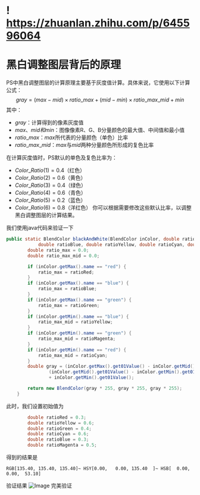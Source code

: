 # ! <https://zhuanlan.zhihu.com/p/645596064>

# 黑白调整图层背后的原理

PS中黑白调整图层的计算原理主要基于灰度值计算。具体来说，它使用以下计算公式：
$$gray = (max - mid) \times ratio\_max + (mid - min)\times  ratio\_max\_mid + min$$
其中：

* $gray$：计算得到的像素灰度值
* $max、mid和min$：图像像素R、G、B分量颜色的最大值、中间值和最小值
* $ratio\_max$：$max$所代表的分量颜色（单色）比率
* $ratio\_max\_mid$：$max$与$mid$两种分量颜色所形成的复色比率

在计算灰度值时，PS默认的单色及复色比率为：

* $Color\_Ratio(1)=0.4$（红色）
* $Color\_Ratio(2)=0.6$（黄色）
* $Color\_Ratio(3)=0.4$（绿色）
* $Color\_Ratio(4)=0.6$（青色）
* $Color\_Ratio(5)=0.2$（蓝色）
* $Color\_Ratio(6)=0.8$（洋红色）
你可以根据需要修改这些默认比率，以调整黑白调整图层的计算结果。

我们使用java代码来验证一下

```java
public static BlendColor blackAndWhite(BlendColor inColor, double ratioRed, double ratioGreen,
            double ratioBlue, double ratioYellow, double ratioCyan, double ratioMagenta) {
        double ratio_max = 0.0;
        double ratio_max_mid = 0.0;

        if (inColor.getMax().name == "red") {
            ratio_max = ratioRed;
        }
        if (inColor.getMax().name == "blue") {
            ratio_max = ratioBlue;
        }
        if (inColor.getMax().name == "green") {
            ratio_max = ratioGreen;
        }
        if (inColor.getMin().name == "blue") {
            ratio_max_mid = ratioYellow;
        }
        if (inColor.getMin().name == "green") {
            ratio_max_mid = ratioMagenta;
        }
        if (inColor.getMin().name == "red") {
            ratio_max_mid = ratioCyan;
        }
        double gray = (inColor.getMax().get01Value() - inColor.getMid().get01Value()) * ratio_max +
                (inColor.getMid().get01Value() - inColor.getMin().get01Value()) * ratio_max_mid
                + inColor.getMin().get01Value();

        return new BlendColor(gray * 255, gray * 255, gray * 255);
    }
```

此时，我们设置初始值为

```java
        double ratioRed = 0.3;
        double ratioYellow = 0.6;
        double ratioGreen = 0.4;
        double ratioCyan = 0.6;
        double ratioBlue = 0.3;
        double ratioMagenta = 0.5;
```

得到的结果是

```
RGB[135.40, 135.40, 135.40]~ HSY[0.00,   0.00, 135.40  ]~ HSB[  0.00,   0.00,  53.10]
```

验证结果
![Image](https://pic4.zhimg.com/80/v2-262193f2bedabfccddce35917d6201d9.png)
完美验证
